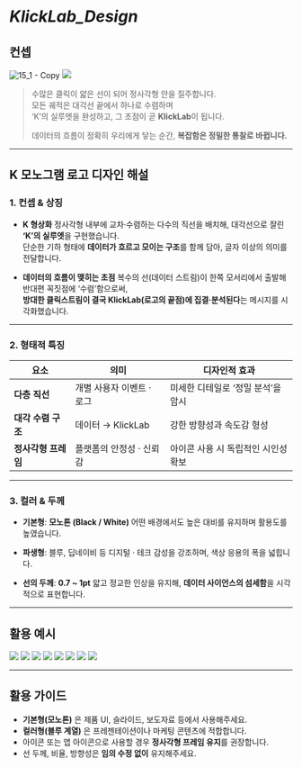 # *KlickLab\_Design*

## 컨셉
![15_1 - Copy](https://github.com/user-attachments/assets/7d88fb1d-6d1c-49a8-ab12-af34f653056a)
![](https://velog.velcdn.com/images/qnfrma1997/post/409d6245-2438-45ba-a6db-6eb1c3f2d75a/image.jpg)

> 수많은 클릭이 얇은 선이 되어 정사각형 안을 질주합니다.<br/>
> 모든 궤적은 대각선 끝에서 하나로 수렴하며<br/>
> ‘K’의 실루엣을 완성하고, 그 초점이 곧 **KlickLab**이 됩니다.
>
> 데이터의 흐름이 정확히 우리에게 닿는 순간,
> **복잡함은 정밀한 통찰로 바뀝니다.**

---

## K 모노그램 로고 디자인 해설

### 1. **컨셉 & 상징**

* **K 형상화**
  정사각형 내부에 교차·수렴하는 다수의 직선을 배치해, 대각선으로 잘린 **‘K’의 실루엣**을 구현했습니다.<br/>
  단순한 기하 형태에 **데이터가 흐르고 모이는 구조**를 함께 담아, 글자 이상의 의미를 전달합니다.<br/>

* **데이터의 흐름이 맺히는 초점**
  복수의 선(데이터 스트림)이 한쪽 모서리에서 출발해 반대편 꼭짓점에 ‘수렴’함으로써,<br/>
  **방대한 클릭스트림이 결국 KlickLab(로고의 끝점)에 집결·분석된다**는 메시지를 시각화했습니다.<br/>

---

### 2. **형태적 특징**

| 요소           | 의미              | 디자인적 효과              |
| ------------ | --------------- | -------------------- |
| **다층 직선**    | 개별 사용자 이벤트 · 로그 | 미세한 디테일로 ‘정밀 분석’을 암시 |
| **대각 수렴 구조** | 데이터 → KlickLab  | 강한 방향성과 속도감 형성       |
| **정사각형 프레임** | 플랫폼의 안정성 · 신뢰감  | 아이콘 사용 시 독립적인 시인성 확보 |

---

### 3. **컬러 & 두께**

* **기본형**: **모노톤 (Black / White)**
  어떤 배경에서도 높은 대비를 유지하며 활용도를 높였습니다.

* **파생형**: 블루, 딥네이비 등
  디지털 · 테크 감성을 강조하며, 색상 응용의 폭을 넓힙니다.

* **선의 두께**: **0.7 \~ 1pt**
  얇고 정교한 인상을 유지해, **데이터 사이언스의 섬세함**을 시각적으로 표현합니다.

---

## 활용 예시

![](https://velog.velcdn.com/images/qnfrma1997/post/a9c8b590-501a-4ea3-9308-92e41063fe5b/image.jpg)
![](https://velog.velcdn.com/images/qnfrma1997/post/5993ab1d-ea66-4c75-b5d6-9ea1062edd1b/image.jpg)
![](https://velog.velcdn.com/images/qnfrma1997/post/f9319d77-14dd-48ca-8652-f14e7cbab3eb/image.jpg)
![](https://velog.velcdn.com/images/qnfrma1997/post/c9495555-41cd-49f7-b3e4-483a407008a3/image.jpg)
![](https://velog.velcdn.com/images/qnfrma1997/post/16e11905-a175-4863-bba6-95a03d77fba8/image.jpg)
![](https://velog.velcdn.com/images/qnfrma1997/post/922bb4d7-51eb-4ad3-9ad1-d8e5d1615c52/image.jpg)
![](https://velog.velcdn.com/images/qnfrma1997/post/9034c367-3f1a-4543-816c-8c781c849dcf/image.jpg)
![](https://velog.velcdn.com/images/qnfrma1997/post/47821d19-099f-4cc6-870d-932e23f1a512/image.jpg)


---

## 활용 가이드

* **기본형(모노톤)** 은 제품 UI, 슬라이드, 보도자료 등에서 사용해주세요.<br/>
* **컬러형(블루 계열)** 은 프레젠테이션이나 마케팅 콘텐츠에 적합합니다.<br/>
* 아이콘 또는 앱 아이콘으로 사용할 경우 **정사각형 프레임 유지**를 권장합니다.<br/>
* 선 두께, 비율, 방향성은 **임의 수정 없이** 유지해주세요.<br/>
